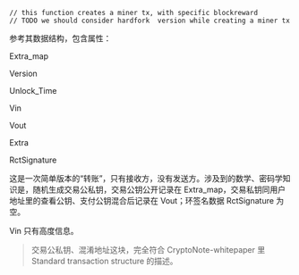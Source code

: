 ```
// this function creates a miner tx, with specific blockreward
// TODO we should consider hardfork  version while creating a miner tx
```

参考其数据结构，包含属性：

Extra\_map

Version

Unlock\_Time

Vin

Vout

Extra

RctSignature

这是一次简单版本的“转账”，只有接收方，没有发送方。涉及到的数学、密码学知识是，随机生成交易公私钥，交易公钥公开记录在 Extra\_map，交易私钥同用户地址里的查看公钥、支付公钥混合后记录在 Vout；环签名数据 RctSignature 为空。

Vin 只有高度信息。

> 交易公私钥、混淆地址这块，完全符合 CryptoNote-whitepaper 里 Standard transaction structure 的描述。



